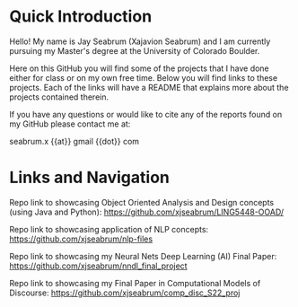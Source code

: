 # Quick Introduction
Hello! My name is Jay Seabrum (Xajavion Seabrum) and I am currently pursuing my Master's 
degree at the University of Colorado Boulder. 

Here on this GitHub you will find some of the projects that I have done either for class or 
on my own free time. Below you will find links to these projects.  Each of the links
will have a README that explains more about the projects contained therein. 

If you have any questions or would like to cite any of the reports found on my GitHub
please contact me at:

seabrum.x {{at}} gmail {{dot}} com

# Links and Navigation
Repo link to showcasing Object Oriented Analysis and Design concepts (using Java and Python):
https://github.com/xjseabrum/LING5448-OOAD/

Repo link to showcasing application of NLP concepts:
https://github.com/xjseabrum/nlp-files

Repo link to showcasing my Neural Nets Deep Learning (AI) Final Paper:
https://github.com/xjseabrum/nndl_final_project

Repo link to showcasing my Final Paper in Computational Models of Discourse:
https://github.com/xjseabrum/comp_disc_S22_proj
